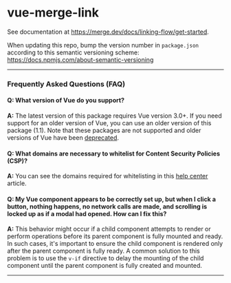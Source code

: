 # vue-merge-link

See documentation at https://merge.dev/docs/linking-flow/get-started.

When updating this repo, bump the version number in `package.json` according to this semantic versioning scheme: https://docs.npmjs.com/about-semantic-versioning

---

### Frequently Asked Questions (FAQ)

#### **Q: What version of Vue do you support?**
**A:** The latest version of this package requires Vue version 3.0+. If you need support for an older version of Vue, you can use an older version of this package (1.1). Note that these packages are not supported and older versions of Vue have been [deprecated](https://vuejs.org/about/faq.html#is-vue-2-still-supported).

#### **Q: What domains are necessary to whitelist for Content Security Policies (CSP)?**
**A:** You can see the domains required for whitelisting in this [help center](https://help.merge.dev/en/articles/5924787-using-content-security-policy-csp-with-merge) article. 

#### **Q: My Vue component appears to be correctly set up, but when I click a button, nothing happens, no network calls are made, and scrolling is locked up as if a modal had opened. How can I fix this?**
**A:** This behavior might occur if a child component attempts to render or perform operations before its parent component is fully mounted and ready. In such cases, it's important to ensure the child component is rendered only after the parent component is fully ready.
A common solution to this problem is to use the `v-if` directive to delay the mounting of the child component until the parent component is fully created and mounted. 

---
